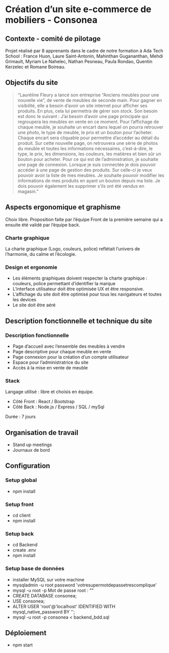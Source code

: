 #  Création d’un site e-commerce de mobiliers - Consonea

## Contexte - comité de pilotage

Projet réalisé par 8 apprenants dans le cadre de notre formation à Ada Tech School : France Huon, Laure Saint-Antonin, Mahinthan Gugananthan, Mehdi Grimault, Myriam Le Nahelec, Nathan Pesneau, Paula Rondao, Quentin Kerzelec et Romane Boireau. 


## Objectifs du site

 > “Lauréline Fleury a lancé son entreprise “Anciens meubles pour une nouvelle vie”, de vente de meubles de seconde main. Pour gagner en visibilité, elle a besoin d’avoir un site internet pour afficher ses produits. En plus, cela lui permettra de gérer son stock. Son besoin est donc le suivant : J’ai besoin d’avoir une page principale qui regroupera les meubles en vente en ce moment. Pour l’affichage de chaque meuble, je souhaite un encart dans lequel on pourra retrouver une photo, le type de meuble, le prix et un bouton pour l’acheter. Chaque encart sera cliquable pour permettre d’accéder au détail du produit. Sur cette nouvelle page, on retrouvera une série de photos du meuble et toutes les informations nécessaires, c’est-à-dire, le type, le prix, les dimensions, les couleurs, les matières et bien sûr un bouton pour acheter. Pour ce qui est de l’administration, je souhaite une page de connexion. Lorsque je suis connectée je dois pouvoir accéder à une page de gestion des produits. Sur celle-ci je veux pouvoir avoir la liste de mes meubles. Je souhaite pouvoir modifier les informations de mes produits en ayant un bouton depuis ma liste. Je dois pouvoir également les supprimer s’ils ont été vendus en magasin.”


## Aspects ergonomique et graphisme

Choix libre. Proposition faite par l’équipe Front de la première semaine qui a ensuite été validé par l’équipe back. 

### Charte graphique 
La charte graphique (Logo, couleurs, police) reflétait l’univers de l’harmonie, du calme et l’écologie. 

### Design et ergonomie 
- Les éléments graphiques doivent respecter la charte graphique : couleurs, police permettant d’identifier la marque
- L’interface utilisateur doit être optimisée UX et être responsive.
- L’affichage du site doit être optimisé pour tous les navigateurs et toutes les devices
- Le site doit être aéré


## Description fonctionnelle et technique du site 

### Description fonctionnelle
- Page d’accueil avec l’ensemble des meubles à vendre
- Page descriptive pour chaque meuble en vente 
- Page connexion pour la création d’un compte utilisateur 
- Espace pour l’administratrice du site 
- Accès à la mise en vente de meuble

### Stack
Langage utilisé : libre et choisis en équipe. 
- Côté Front : React / Bootstrap 
- Côté Back : Node.js / Express / SQL / mySql

Durée : 7 jours

## Organisation de travail 
 
- Stand up meetings
- Journaux de bord

## Configuration

### Setup global
- npm install

### Setup front
- cd client
- npm install

### Setup back
- cd Backend
- create .env
- npm install

### Setup base de données 
- installer MySQL sur votre machine
- mysqladmin -u root password 'votresupermotdepassetrescomplique'
- mysql -u root -p Mot de passe root : ""
- CREATE DATABASE consonea;
- USE consonea;
- ALTER USER 'root'@'localhost' IDENTIFIED WITH mysql_native_password BY '';
- mysql -u root -p consonea < backend_bdd.sql

## Déploiement
- npm start


